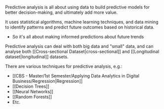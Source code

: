 Predictive analysis is all about using data to build predictive models for better decision-making, and ultimately add more value.

It uses statistical algorithms, machine learning techniques, and data mining to identify patterns and predict future outcomes based on historical data.
- So it's all about making informed predictions about future trends

Predictive analysis can deal with both big data and "small" data, and can analyse both [[Cross-sectional Dataset|cross-sectional]] and [[Longitudinal dataset|longitudinal]] datasets.



There are various techniques for predictive analysis, e.g.:
- [[CBS - Master/1st Semester/Applying Data Analytics in Digital Business/Regression|Regression]]
- [[Decision Trees]]
- [[Neural Networks]]
- [[Random Forests]]
- Etc.